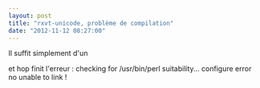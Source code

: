 ```yaml
---
layout: post
title: "rxvt-unicode, problème de compilation"
date: "2012-11-12 08:27:00"
---
```

Il suffit simplement d'un 

<script src="http://pastebin.com/embed_js.php?i=B81qLJWv"></script>

et hop finit l'erreur : checking for /usr/bin/perl suitability... configure error no unable to link !
